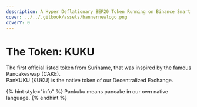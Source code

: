 ```yaml
---
description: A Hyper Deflationary BEP20 Token Running on Binance Smart Chain
cover: ../../.gitbook/assets/bannernewlogo.png
coverY: 0
---
```


# The Token: KUKU

The first official listed token from Suriname, that was inspired by the famous Pancakeswap (CAKE). \
PanKUKU (KUKU) is the native token of our Decentralized Exchange.

{% hint style="info" %}
Pankuku means pancake in our own native language.
{% endhint %}
